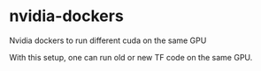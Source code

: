 # nvidia-dockers
Nvidia dockers to run different cuda on the same GPU

With this setup, one can run old or new TF code on the same GPU.
